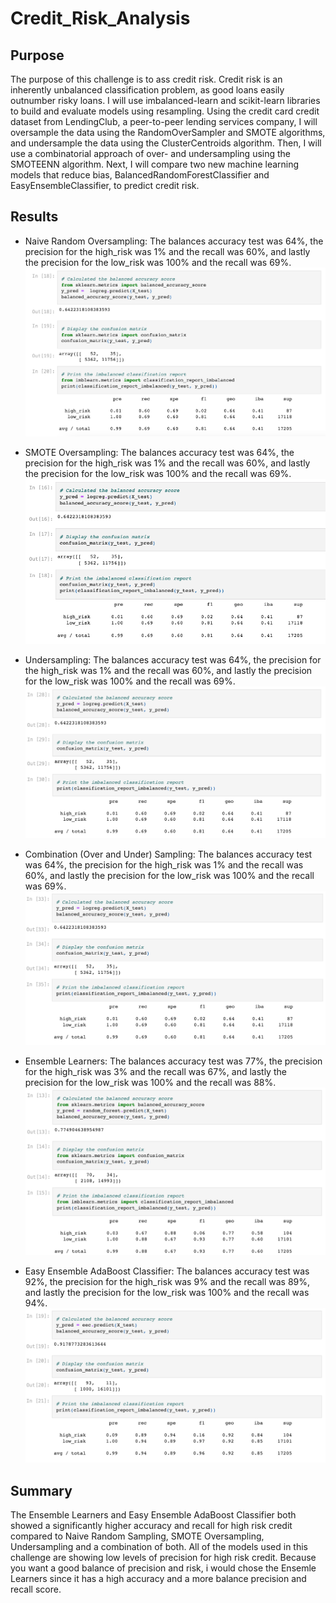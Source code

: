 # Credit_Risk_Analysis

## Purpose
The purpose of this challenge is to ass credit risk. Credit risk is an inherently unbalanced classification problem, as good loans easily outnumber risky loans. I will use imbalanced-learn and scikit-learn libraries to build and evaluate models using resampling. Using the credit card credit dataset from LendingClub, a peer-to-peer lending services company, I will oversample the data using the RandomOverSampler and SMOTE algorithms, and undersample the data using the ClusterCentroids algorithm. Then, I will use a combinatorial approach of over- and undersampling using the SMOTEENN algorithm. Next, I will compare two new machine learning models that reduce bias, BalancedRandomForestClassifier and EasyEnsembleClassifier, to predict credit risk. 

## Results
- Naive Random Oversampling: The balances accuracy test was 64%, the precision for the high_risk was 1% and the recall was 60%, and lastly the precision for the low_risk was 100% and the recall was 69%.
![Naive Random Overampling](https://github.com/andreabassetti/Credit_Risk_Analysis/blob/main/Resources/Naive%20Random%20Oversampling.png)

- SMOTE Oversampling: The balances accuracy test was 64%, the precision for the high_risk was 1% and the recall was 60%, and lastly the precision for the low_risk was 100% and the recall was 69%.
![SMOTE Oversampling2](https://github.com/andreabassetti/Credit_Risk_Analysis/blob/main/Resources/SMOTE%20Oversampling.png)

- Undersampling: The balances accuracy test was 64%, the precision for the high_risk was 1% and the recall was 60%, and lastly the precision for the low_risk was 100% and the recall was 69%.
![Undersampling](https://github.com/andreabassetti/Credit_Risk_Analysis/blob/main/Resources/Undersampling.png)

- Combination (Over and Under) Sampling: The balances accuracy test was 64%, the precision for the high_risk was 1% and the recall was 60%, and lastly the precision for the low_risk was 100% and the recall was 69%.
![Combination (Over and Under) Sampling](https://github.com/andreabassetti/Credit_Risk_Analysis/blob/main/Resources/Combination%20(Over%20and%20Under)%20Sampling.png)

- Ensemble Learners: The balances accuracy test was 77%, the precision for the high_risk was 3% and the recall was 67%, and lastly the precision for the low_risk was 100% and the recall was 88%.
![Ensemble Learners](https://github.com/andreabassetti/Credit_Risk_Analysis/blob/main/Resources/Ensemble%20Learners.png)

- Easy Ensemble AdaBoost Classifier: The balances accuracy test was 92%, the precision for the high_risk was 9% and the recall was 89%, and lastly the precision for the low_risk was 100% and the recall was 94%.
![Easy Ensemble AdaBoost Classifier](https://github.com/andreabassetti/Credit_Risk_Analysis/blob/main/Resources/Easy%20Ensemble%20AdaBoost%20Classifier.png)


## Summary
The Ensemble Learners and Easy Ensemble AdaBoost Classifier both showed a significantly higher accuracy and recall for high risk credit compared to Naive Random Sampling, SMOTE Oversampling, Undersampling and a combination of both. All of the models used in this challenge are showing low levels of precision for high risk  credit.  Because you want a good balance of precision and risk, i would chose the Ensemle Learners since it has a high accuracy and a more balance precision and recall score. 
